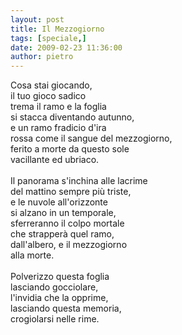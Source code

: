 ```yaml
---
layout: post
title: Il Mezzogiorno
tags: [speciale,]
date: 2009-02-23 11:36:00
author: pietro
---
```

Cosa stai giocando,<br/>il tuo gioco sadico<br/>trema il ramo e la foglia<br/>si stacca diventando autunno,<br/>e un ramo fradicio d'ira<br/>rossa come il sangue del mezzogiorno,<br/>ferito a morte da questo sole<br/>vacillante ed ubriaco.<br/><br/>Il panorama s'inchina alle lacrime<br/>del mattino sempre più triste,<br/>e le nuvole all'orizzonte<br/>si alzano in un temporale,<br/>sferreranno il colpo mortale<br/>che strapperà quel ramo,<br/>dall'albero, e il mezzogiorno<br/>alla morte.<br/><br/>Polverizzo questa foglia<br/>lasciando gocciolare,<br/>l'invidia che la opprime,<br/>lasciando questa memoria,<br/>crogiolarsi nelle rime.
